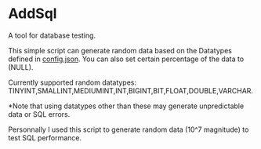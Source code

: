 # AddSql
A tool for database testing.

This simple script can generate random data based on the Datatypes defined in [config.json](config.json). You can also set certain percentage of the data to (NULL).

Currently supported random datatypes:
TINYINT,SMALLINT,MEDIUMINT,INT,BIGINT,BIT,FLOAT,DOUBLE,VARCHAR.

*Note that using datatypes other than these may generate unpredictable data or SQL errors.

Personnally I used this script to generate random data (10^7 magnitude) to test SQL performance.
